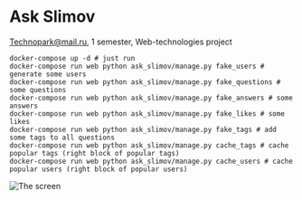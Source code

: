# Ask Slimov

Technopark@mail.ru, 1 semester, Web-technologies project

```
docker-compose up -d # just run
docker-compose run web python ask_slimov/manage.py fake_users # generate some users
docker-compose run web python ask_slimov/manage.py fake_questions # some questions
docker-compose run web python ask_slimov/manage.py fake_answers # some answers
docker-compose run web python ask_slimov/manage.py fake_likes # some likes
docker-compose run web python ask_slimov/manage.py fake_tags # add some tags to all questions
docker-compose run web python ask_slimov/manage.py cache_tags # cache popular tags (right block of popular tags)
docker-compose run web python ask_slimov/manage.py cache_users # cache popular users (right block of popular users)
```

![The screen](https://raw.github.com/nksoff/ask_slimov/master/screen.png)

